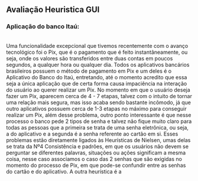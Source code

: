 <h2> Avaliação Heuristica GUI </h2>

<h3> Aplicação do banco Itaú: </h3><br>
  Uma funcionalidade excepcional que tivemos recentemente com o avanço tecnológico foi o Pix, que é o pagamento que é feito instantâneamente, ou seja, onde os valores são transferidos entre duas contas em poucos segundos, a qualquer hora ou qualquer dia. Todos os aplicativos bancários brasileiros possuem o método de pagamento em Pix e um deles é o Aplicativo do Banco do Itaú, entretando, até o momento acredito que essa seja a única aplicação que de certa forma causa impaciência na interação do usuário ao querer realizar um Pix. No momento em que o usuário deseja fazer um Pix, aparecem cerca de 4 - 7 etapas, talvez com o intuito de tornar uma relação mais segura, mas isso acaba sendo bastante incômodo, já que outro aplicativos possuem cerca de 1-3 etapas no máximo para conseguir realizar um Pix, além desse problema, outro ponto interessante é que nesse processo o banco pede 2 tipos de senha e talvez não fique muito claro para todas as pessoas que a primeira se trata de uma senha eletrônica, ou seja, a do aplicativo e a segunda é a senha referente ao cartão em si. 
  Esses problemas estão diretamente ligados às Heurísticas de Nielsen, umas delas se trata da Nº4 Consistência e padrões, em que os usuários não devem se perguntar se diferentes palavras, situações ou ações significam a mesma coisa, nesse caso associamos o caso das 2 senhas que são exigidas no momento do processo de Pix, em que pode-se confundir entre as senhas do cartão e do aplicativo. A outra heurística é a
